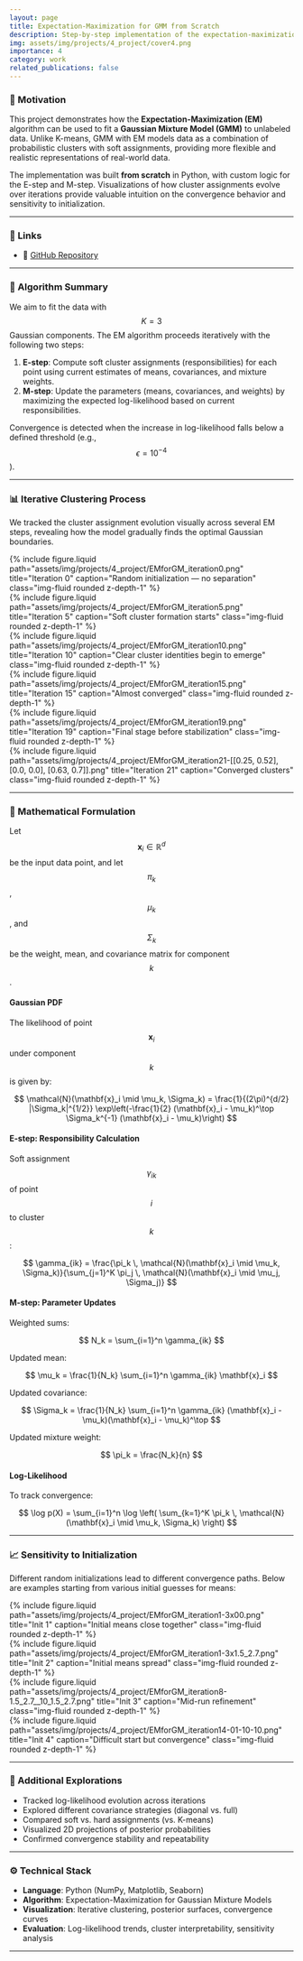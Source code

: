 ```yaml
---
layout: page
title: Expectation-Maximization for GMM from Scratch
description: Step-by-step implementation of the expectation-maximization (EM) algorithm for Gaussian mixture models (GMMs) from scratch
img: assets/img/projects/4_project/cover4.png
importance: 4
category: work
related_publications: false
---
```


### 🎯 Motivation

This project demonstrates how the **Expectation-Maximization (EM)** algorithm can be used to fit a **Gaussian Mixture Model (GMM)** to unlabeled data. Unlike K-means, GMM with EM models data as a combination of probabilistic clusters with soft assignments, providing more flexible and realistic representations of real-world data.

The implementation was built **from scratch** in Python, with custom logic for the E-step and M-step. Visualizations of how cluster assignments evolve over iterations provide valuable intuition on the convergence behavior and sensitivity to initialization.

---

### 📎 Links  
- 🔗 [GitHub Repository](https://github.com/sumeyye-agac/logistic-regression-from-scratch)

---

### 🧠 Algorithm Summary

We aim to fit the data with $$K = 3$$ Gaussian components. The EM algorithm proceeds iteratively with the following two steps:

1. **E-step**: Compute soft cluster assignments (responsibilities) for each point using current estimates of means, covariances, and mixture weights.
2. **M-step**: Update the parameters (means, covariances, and weights) by maximizing the expected log-likelihood based on current responsibilities.

Convergence is detected when the increase in log-likelihood falls below a defined threshold (e.g., $$\epsilon = 10^{-4}$$).

---

### 📊 Iterative Clustering Process

We tracked the cluster assignment evolution visually across several EM steps, revealing how the model gradually finds the optimal Gaussian boundaries.

<div class="row">
  <div class="col-sm-4">
    {% include figure.liquid path="assets/img/projects/4_project/EMforGM_iteration0.png" title="Iteration 0" caption="Random initialization — no separation" class="img-fluid rounded z-depth-1" %}
  </div>
  <div class="col-sm-4">
    {% include figure.liquid path="assets/img/projects/4_project/EMforGM_iteration5.png" title="Iteration 5" caption="Soft cluster formation starts" class="img-fluid rounded z-depth-1" %}
  </div>
  <div class="col-sm-4">
    {% include figure.liquid path="assets/img/projects/4_project/EMforGM_iteration10.png" title="Iteration 10" caption="Clear cluster identities begin to emerge" class="img-fluid rounded z-depth-1" %}
  </div>
</div>

<div class="row mt-3">
  <div class="col-sm-4">
    {% include figure.liquid path="assets/img/projects/4_project/EMforGM_iteration15.png" title="Iteration 15" caption="Almost converged" class="img-fluid rounded z-depth-1" %}
  </div>
  <div class="col-sm-4">
    {% include figure.liquid path="assets/img/projects/4_project/EMforGM_iteration19.png" title="Iteration 19" caption="Final stage before stabilization" class="img-fluid rounded z-depth-1" %}
  </div>
  <div class="col-sm-4">
    {% include figure.liquid path="assets/img/projects/4_project/EMforGM_iteration21-[[0.25, 0.52], [0.0, 0.0], [0.63, 0.7]].png" title="Iteration 21" caption="Converged clusters" class="img-fluid rounded z-depth-1" %}
  </div>
</div>

---

### 🧮 Mathematical Formulation

Let $$\mathbf{x}_i \in \mathbb{R}^d$$ be the input data point, and let $$\pi_k$$, $$\mu_k$$, and $$ \Sigma_k$$ be the weight, mean, and covariance matrix for component $$k$$.

#### Gaussian PDF

The likelihood of point $$\mathbf{x}_i$$ under component $$k$$ is given by:

$$
\mathcal{N}(\mathbf{x}_i \mid \mu_k, \Sigma_k) = \frac{1}{(2\pi)^{d/2} |\Sigma_k|^{1/2}} \exp\left(-\frac{1}{2} (\mathbf{x}_i - \mu_k)^\top \Sigma_k^{-1} (\mathbf{x}_i - \mu_k)\right)
$$

#### E-step: Responsibility Calculation

Soft assignment $$\gamma_{ik}$$ of point $$i$$ to cluster $$k$$:

$$
\gamma_{ik} = \frac{\pi_k \, \mathcal{N}(\mathbf{x}_i \mid \mu_k, \Sigma_k)}{\sum_{j=1}^K \pi_j \, \mathcal{N}(\mathbf{x}_i \mid \mu_j, \Sigma_j)}
$$

#### M-step: Parameter Updates

Weighted sums:

$$
N_k = \sum_{i=1}^n \gamma_{ik}
$$

Updated mean:

$$
\mu_k = \frac{1}{N_k} \sum_{i=1}^n \gamma_{ik} \mathbf{x}_i
$$

Updated covariance:

$$
\Sigma_k = \frac{1}{N_k} \sum_{i=1}^n \gamma_{ik} (\mathbf{x}_i - \mu_k)(\mathbf{x}_i - \mu_k)^\top
$$

Updated mixture weight:

$$
\pi_k = \frac{N_k}{n}
$$

#### Log-Likelihood

To track convergence:

$$
\log p(X) = \sum_{i=1}^n \log \left( \sum_{k=1}^K \pi_k \, \mathcal{N}(\mathbf{x}_i \mid \mu_k, \Sigma_k) \right)
$$

---

### 📈 Sensitivity to Initialization

Different random initializations lead to different convergence paths. Below are examples starting from various initial guesses for means:

<div class="row">
  <div class="col-sm">
    {% include figure.liquid path="assets/img/projects/4_project/EMforGM_iteration1-3x00.png" title="Init 1" caption="Initial means close together" class="img-fluid rounded z-depth-1" %}
  </div>
  <div class="col-sm">
    {% include figure.liquid path="assets/img/projects/4_project/EMforGM_iteration1-3x1.5_2.7.png" title="Init 2" caption="Initial means spread" class="img-fluid rounded z-depth-1" %}
  </div>
</div>

<div class="row mt-3">
  <div class="col-sm">
    {% include figure.liquid path="assets/img/projects/4_project/EMforGM_iteration8-1.5_2.7__10_1.5_2.7.png" title="Init 3" caption="Mid-run refinement" class="img-fluid rounded z-depth-1" %}
  </div>
  <div class="col-sm">
    {% include figure.liquid path="assets/img/projects/4_project/EMforGM_iteration14-01-10-10.png" title="Init 4" caption="Difficult start but convergence" class="img-fluid rounded z-depth-1" %}
  </div>
</div>

---

### 🧪 Additional Explorations

- Tracked log-likelihood evolution across iterations  
- Explored different covariance strategies (diagonal vs. full)  
- Compared soft vs. hard assignments (vs. K-means)  
- Visualized 2D projections of posterior probabilities  
- Confirmed convergence stability and repeatability

---

### ⚙️ Technical Stack

- **Language**: Python (NumPy, Matplotlib, Seaborn)
- **Algorithm**: Expectation-Maximization for Gaussian Mixture Models
- **Visualization**: Iterative clustering, posterior surfaces, convergence curves
- **Evaluation**: Log-likelihood trends, cluster interpretability, sensitivity analysis

---
